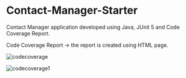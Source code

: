 # Contact-Manager-Starter
Contact Manager application developed using Java, JUnit 5 and Code Coverage Report.

Code Coverage Report -> the report is created using HTML page.

![codecoverage](https://user-images.githubusercontent.com/72825756/132723451-265f8f16-b03c-4071-adc8-61b26166af7c.jpg)



![codecoverage1](https://user-images.githubusercontent.com/72825756/132723471-2e8aec74-8807-43a1-9483-f1cb0e1572b1.jpg)



